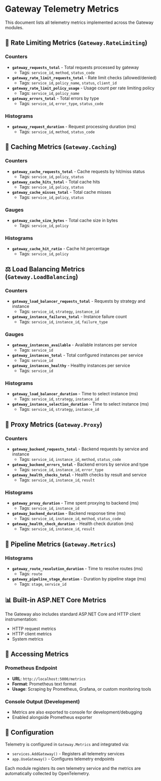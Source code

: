 # Gateway Telemetry Metrics

This document lists all telemetry metrics implemented across the Gateway modules.

## 🔢 Rate Limiting Metrics (`Gateway.RateLimiting`)

### Counters
- **`gateway_requests_total`** - Total requests processed by gateway  
  - Tags: `service_id`, `method`, `status_code`
- **`gateway_rate_limit_requests_total`** - Rate limit checks (allowed/denied)
  - Tags: `service_id`, `policy_name`, `status`, `client_id`  
- **`gateway_rate_limit_policy_usage`** - Usage count per rate limiting policy
  - Tags: `service_id`, `policy_name`
- **`gateway_errors_total`** - Total errors by type
  - Tags: `service_id`, `error_type`, `status_code`

### Histograms
- **`gateway_request_duration`** - Request processing duration (ms)
  - Tags: `service_id`, `method`, `status_code`

## 💾 Caching Metrics (`Gateway.Caching`)

### Counters
- **`gateway_cache_requests_total`** - Cache requests by hit/miss status
  - Tags: `service_id`, `policy`, `status`
- **`gateway_cache_hits_total`** - Total cache hits
  - Tags: `service_id`, `policy`, `status`
- **`gateway_cache_misses_total`** - Total cache misses
  - Tags: `service_id`, `policy`, `status`

### Gauges
- **`gateway_cache_size_bytes`** - Total cache size in bytes
  - Tags: `service_id`, `policy`

### Histograms
- **`gateway_cache_hit_ratio`** - Cache hit percentage
  - Tags: `service_id`, `policy`

## ⚖️ Load Balancing Metrics (`Gateway.LoadBalancing`)

### Counters
- **`gateway_load_balancer_requests_total`** - Requests by strategy and instance
  - Tags: `service_id`, `strategy`, `instance_id`
- **`gateway_instance_failures_total`** - Instance failure count
  - Tags: `service_id`, `instance_id`, `failure_type`

### Gauges
- **`gateway_instances_available`** - Available instances per service
  - Tags: `service_id`
- **`gateway_instances_total`** - Total configured instances per service
  - Tags: `service_id`
- **`gateway_instances_healthy`** - Healthy instances per service
  - Tags: `service_id`

### Histograms
- **`gateway_load_balancer_duration`** - Time to select instance (ms)
  - Tags: `service_id`, `strategy`, `instance_id`
- **`gateway_instance_selection_duration`** - Time to select instance (ms)
  - Tags: `service_id`, `strategy`, `instance_id`

## 🔄 Proxy Metrics (`Gateway.Proxy`)

### Counters
- **`gateway_backend_requests_total`** - Backend requests by service and instance
  - Tags: `service_id`, `instance_id`, `method`, `status_code`
- **`gateway_backend_errors_total`** - Backend errors by service and type
  - Tags: `service_id`, `instance_id`, `error_type`
- **`gateway_health_checks_total`** - Health checks by result and service
  - Tags: `service_id`, `instance_id`, `result`

### Histograms
- **`gateway_proxy_duration`** - Time spent proxying to backend (ms)
  - Tags: `service_id`, `instance_id`
- **`gateway_backend_duration`** - Backend response time (ms)
  - Tags: `service_id`, `instance_id`, `method`, `status_code`
- **`gateway_health_check_duration`** - Health check duration (ms)
  - Tags: `service_id`, `instance_id`, `result`

## 🔄 Pipeline Metrics (`Gateway.Metrics`)

### Histograms
- **`gateway_route_resolution_duration`** - Time to resolve routes (ms)
  - Tags: `route`
- **`gateway_pipeline_stage_duration`** - Duration by pipeline stage (ms)
  - Tags: `stage`, `service_id`

## 📊 Built-in ASP.NET Core Metrics

The Gateway also includes standard ASP.NET Core and HTTP client instrumentation:
- HTTP request metrics
- HTTP client metrics
- System metrics

## 🎯 Accessing Metrics

### Prometheus Endpoint
- **URL**: `http://localhost:5000/metrics`
- **Format**: Prometheus text format
- **Usage**: Scraping by Prometheus, Grafana, or custom monitoring tools

### Console Output (Development)
- Metrics are also exported to console for development/debugging
- Enabled alongside Prometheus exporter

## 🔧 Configuration

Telemetry is configured in `Gateway.Metrics` and integrated via:
- `services.AddGateway()` - Registers all telemetry services
- `app.UseGateway()` - Configures telemetry endpoints

Each module registers its own telemetry service and the metrics are automatically collected by OpenTelemetry.